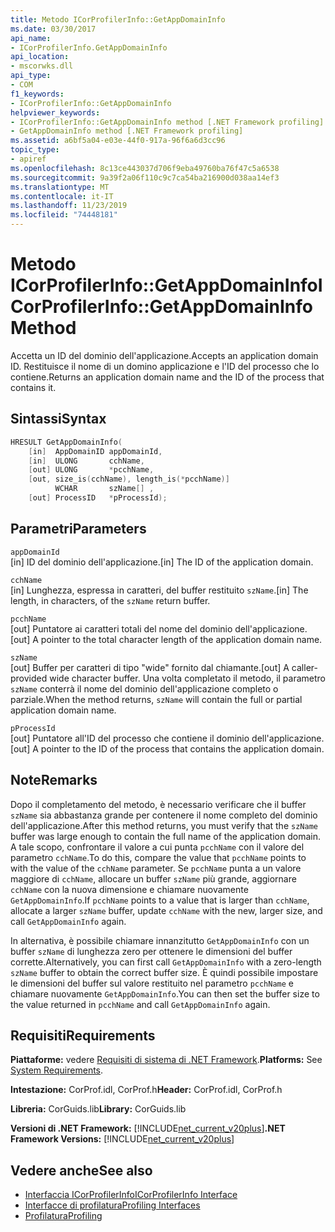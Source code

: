 ```yaml
---
title: Metodo ICorProfilerInfo::GetAppDomainInfo
ms.date: 03/30/2017
api_name:
- ICorProfilerInfo.GetAppDomainInfo
api_location:
- mscorwks.dll
api_type:
- COM
f1_keywords:
- ICorProfilerInfo::GetAppDomainInfo
helpviewer_keywords:
- ICorProfilerInfo::GetAppDomainInfo method [.NET Framework profiling]
- GetAppDomainInfo method [.NET Framework profiling]
ms.assetid: a6bf5a04-e03e-44f0-917a-96f6a6d3cc96
topic_type:
- apiref
ms.openlocfilehash: 8c13ce443037d706f9eba49760ba76f47c5a6538
ms.sourcegitcommit: 9a39f2a06f110c9c7ca54ba216900d038aa14ef3
ms.translationtype: MT
ms.contentlocale: it-IT
ms.lasthandoff: 11/23/2019
ms.locfileid: "74448181"
---
```

# <a name="icorprofilerinfogetappdomaininfo-method"></a><span data-ttu-id="e0381-102">Metodo ICorProfilerInfo::GetAppDomainInfo</span><span class="sxs-lookup"><span data-stu-id="e0381-102">ICorProfilerInfo::GetAppDomainInfo Method</span></span>
<span data-ttu-id="e0381-103">Accetta un ID del dominio dell'applicazione.</span><span class="sxs-lookup"><span data-stu-id="e0381-103">Accepts an application domain ID.</span></span> <span data-ttu-id="e0381-104">Restituisce il nome di un domino applicazione e l'ID del processo che lo contiene.</span><span class="sxs-lookup"><span data-stu-id="e0381-104">Returns an application domain name and the ID of the process that contains it.</span></span>  
  
## <a name="syntax"></a><span data-ttu-id="e0381-105">Sintassi</span><span class="sxs-lookup"><span data-stu-id="e0381-105">Syntax</span></span>  
  
```cpp  
HRESULT GetAppDomainInfo(  
    [in]  AppDomainID appDomainId,  
    [in]  ULONG       cchName,  
    [out] ULONG       *pcchName,  
    [out, size_is(cchName), length_is(*pcchName)]  
          WCHAR       szName[] ,  
    [out] ProcessID   *pProcessId);  
```  
  
## <a name="parameters"></a><span data-ttu-id="e0381-106">Parametri</span><span class="sxs-lookup"><span data-stu-id="e0381-106">Parameters</span></span>  
 `appDomainId`  
 <span data-ttu-id="e0381-107">[in] ID del dominio dell'applicazione.</span><span class="sxs-lookup"><span data-stu-id="e0381-107">[in] The ID of the application domain.</span></span>  
  
 `cchName`  
 <span data-ttu-id="e0381-108">[in] Lunghezza, espressa in caratteri, del buffer restituito `szName`.</span><span class="sxs-lookup"><span data-stu-id="e0381-108">[in] The length, in characters, of the `szName` return buffer.</span></span>  
  
 `pcchName`  
 <span data-ttu-id="e0381-109">[out] Puntatore ai caratteri totali del nome del dominio dell'applicazione.</span><span class="sxs-lookup"><span data-stu-id="e0381-109">[out] A pointer to the total character length of the application domain name.</span></span>  
  
 `szName`  
 <span data-ttu-id="e0381-110">[out] Buffer per caratteri di tipo "wide" fornito dal chiamante.</span><span class="sxs-lookup"><span data-stu-id="e0381-110">[out] A caller-provided wide character buffer.</span></span> <span data-ttu-id="e0381-111">Una volta completato il metodo, il parametro `szName` conterrà il nome del dominio dell'applicazione completo o parziale.</span><span class="sxs-lookup"><span data-stu-id="e0381-111">When the method returns, `szName` will contain the full or partial application domain name.</span></span>  
  
 `pProcessId`  
 <span data-ttu-id="e0381-112">[out] Puntatore all'ID del processo che contiene il dominio dell'applicazione.</span><span class="sxs-lookup"><span data-stu-id="e0381-112">[out] A pointer to the ID of the process that contains the application domain.</span></span>  
  
## <a name="remarks"></a><span data-ttu-id="e0381-113">Note</span><span class="sxs-lookup"><span data-stu-id="e0381-113">Remarks</span></span>  
 <span data-ttu-id="e0381-114">Dopo il completamento del metodo, è necessario verificare che il buffer `szName` sia abbastanza grande per contenere il nome completo del dominio dell'applicazione.</span><span class="sxs-lookup"><span data-stu-id="e0381-114">After this method returns, you must verify that the `szName` buffer was large enough to contain the full name of the application domain.</span></span> <span data-ttu-id="e0381-115">A tale scopo, confrontare il valore a cui punta `pcchName` con il valore del parametro `cchName`.</span><span class="sxs-lookup"><span data-stu-id="e0381-115">To do this, compare the value that `pcchName` points to with the value of the `cchName` parameter.</span></span> <span data-ttu-id="e0381-116">Se `pcchName` punta a un valore maggiore di `cchName`, allocare un buffer `szName` più grande, aggiornare `cchName` con la nuova dimensione e chiamare nuovamente `GetAppDomainInfo`.</span><span class="sxs-lookup"><span data-stu-id="e0381-116">If `pcchName` points to a value that is larger than `cchName`, allocate a larger `szName` buffer, update `cchName` with the new, larger size, and call `GetAppDomainInfo` again.</span></span>  
  
 <span data-ttu-id="e0381-117">In alternativa, è possibile chiamare innanzitutto `GetAppDomainInfo` con un buffer `szName` di lunghezza zero per ottenere le dimensioni del buffer corrette.</span><span class="sxs-lookup"><span data-stu-id="e0381-117">Alternatively, you can first call `GetAppDomainInfo` with a zero-length `szName` buffer to obtain the correct buffer size.</span></span> <span data-ttu-id="e0381-118">È quindi possibile impostare le dimensioni del buffer sul valore restituito nel parametro `pcchName` e chiamare nuovamente `GetAppDomainInfo`.</span><span class="sxs-lookup"><span data-stu-id="e0381-118">You can then set the buffer size to the value returned in `pcchName` and call `GetAppDomainInfo` again.</span></span>  
  
## <a name="requirements"></a><span data-ttu-id="e0381-119">Requisiti</span><span class="sxs-lookup"><span data-stu-id="e0381-119">Requirements</span></span>  
 <span data-ttu-id="e0381-120">**Piattaforme:** vedere [Requisiti di sistema di .NET Framework](../../../../docs/framework/get-started/system-requirements.md).</span><span class="sxs-lookup"><span data-stu-id="e0381-120">**Platforms:** See [System Requirements](../../../../docs/framework/get-started/system-requirements.md).</span></span>  
  
 <span data-ttu-id="e0381-121">**Intestazione:** CorProf.idl, CorProf.h</span><span class="sxs-lookup"><span data-stu-id="e0381-121">**Header:** CorProf.idl, CorProf.h</span></span>  
  
 <span data-ttu-id="e0381-122">**Libreria:** CorGuids.lib</span><span class="sxs-lookup"><span data-stu-id="e0381-122">**Library:** CorGuids.lib</span></span>  
  
 <span data-ttu-id="e0381-123">**Versioni di .NET Framework:** [!INCLUDE[net_current_v20plus](../../../../includes/net-current-v20plus-md.md)]</span><span class="sxs-lookup"><span data-stu-id="e0381-123">**.NET Framework Versions:** [!INCLUDE[net_current_v20plus](../../../../includes/net-current-v20plus-md.md)]</span></span>  
  
## <a name="see-also"></a><span data-ttu-id="e0381-124">Vedere anche</span><span class="sxs-lookup"><span data-stu-id="e0381-124">See also</span></span>

- [<span data-ttu-id="e0381-125">Interfaccia ICorProfilerInfo</span><span class="sxs-lookup"><span data-stu-id="e0381-125">ICorProfilerInfo Interface</span></span>](../../../../docs/framework/unmanaged-api/profiling/icorprofilerinfo-interface.md)
- [<span data-ttu-id="e0381-126">Interfacce di profilatura</span><span class="sxs-lookup"><span data-stu-id="e0381-126">Profiling Interfaces</span></span>](../../../../docs/framework/unmanaged-api/profiling/profiling-interfaces.md)
- [<span data-ttu-id="e0381-127">Profilatura</span><span class="sxs-lookup"><span data-stu-id="e0381-127">Profiling</span></span>](../../../../docs/framework/unmanaged-api/profiling/index.md)
